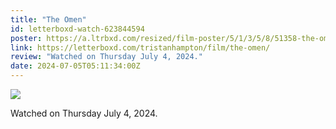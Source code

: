 ```yaml
---
title: "The Omen"
id: letterboxd-watch-623844594
poster: https://a.ltrbxd.com/resized/film-poster/5/1/3/5/8/51358-the-omen-0-600-0-900-crop.jpg?v=2f669d4209
link: https://letterboxd.com/tristanhampton/film/the-omen/
review: "Watched on Thursday July 4, 2024."
date: 2024-07-05T05:11:34:00Z
---
```

 <p><img src="https://a.ltrbxd.com/resized/film-poster/5/1/3/5/8/51358-the-omen-0-600-0-900-crop.jpg?v=2f669d4209"/></p> <p>Watched on Thursday July 4, 2024.</p>